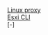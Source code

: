 [Linux proxy](https://danielemurrau.github.io/Linux_Proxy) <br>
[Esxi CLI](https://danielemurrau.github.io/esxi_cli_commands) <br>
[-] <br>